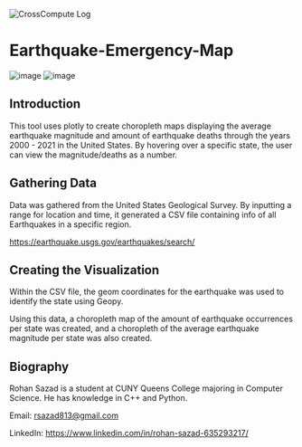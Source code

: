 ![CrossCompute Log](https://crosscompute.com/images/CrossCompute-LogoBrand-Horizontal-20200420.svg)

# Earthquake-Emergency-Map

![image](https://user-images.githubusercontent.com/75760920/161055687-89c51bc7-cca1-43f8-821b-220d1eb98fab.png)
![image](https://user-images.githubusercontent.com/75760920/161055739-5e3d2931-be49-4cb5-8e16-91da3902e211.png)


## Introduction

This tool uses plotly to create choropleth maps displaying the average earthquake magnitude and amount of earthquake deaths through the years 2000 - 2021 in the United States. By hovering over a specific state, the user can view the magnitude/deaths as a number.

## Gathering Data

Data was gathered from the United States Geological Survey. By inputting a range for location and time, it generated a CSV file containing info of all Earthquakes in a specific region.

https://earthquake.usgs.gov/earthquakes/search/

## Creating the Visualization

Within the CSV file, the geom coordinates for the earthquake was used to identify the state using Geopy.

Using this data, a choropleth map of the amount of earthquake occurrences per state was created, and a choropleth of the average earthquake magnitude per state was also created.

## Biography

Rohan Sazad is a student at CUNY Queens College majoring in Computer Science. He has knowledge in C++ and Python.

Email: rsazad813@gmail.com

LinkedIn: https://www.linkedin.com/in/rohan-sazad-635293217/
